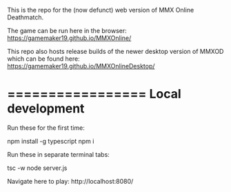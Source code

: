 This is the repo for the (now defunct) web version of MMX Online Deathmatch.

The game can be run here in the browser: https://gamemaker19.github.io/MMXOnline/

This repo also hosts release builds of the newer desktop version of MMXOD which can be found here: https://gamemaker19.github.io/MMXOnlineDesktop/

=================
Local development
=================

Run these for the first time:

npm install -g typescript
npm i

Run these in separate terminal tabs:

tsc -w
node server.js

Navigate here to play:
http://localhost:8080/